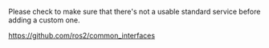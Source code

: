 Please check to make sure that there's not a usable standard service before adding a custom one. 

https://github.com/ros2/common_interfaces

